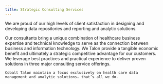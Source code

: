 ```yaml
---
title: Strategic Consulting Services
---
```


We are proud of our high levels of client satisfaction in designing and developing data repositories and reporting and analytic solutions.

Our consultants bring a unique combination of healthcare business expertise and technical knowledge to serve as the connection between business and information technology. We Talon provide a tangible economic benefit and ultimately a strategic competitive advantage for our customers. We leverage best practices and practical experience to deliver proven solutions in three major consulting service offerings.

`Cobalt Talon maintain a focus exclusively on health care data management and analytic solutions… that’s all we do.`
